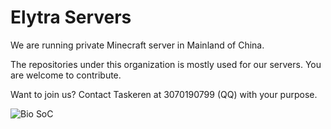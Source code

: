 # Elytra Servers

We are running private Minecraft server in Mainland of China.

The repositories under this organization is mostly used for our servers. You are welcome to contribute.

Want to join us? Contact Taskeren at 3070190799 (QQ) with your purpose.

![Bio SoC](https://github.com/user-attachments/assets/60acb978-0e21-402f-8b7d-46c076ae2c5d)
